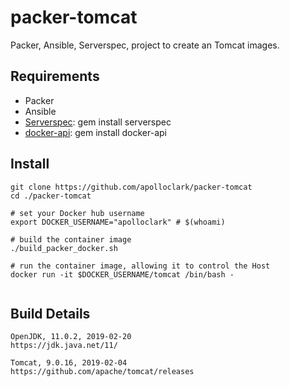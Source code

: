 # packer-tomcat

Packer, Ansible, Serverspec, project to create an Tomcat images.

## Requirements

- Packer
- Ansible
- [Serverspec](https://serverspec.org/): gem install serverspec
- [docker-api](https://github.com/swipely/docker-api/releases): gem install docker-api

## Install
```shell
git clone https://github.com/apolloclark/packer-tomcat
cd ./packer-tomcat

# set your Docker hub username
export DOCKER_USERNAME="apolloclark" # $(whoami)

# build the container image
./build_packer_docker.sh

# run the container image, allowing it to control the Host
docker run -it $DOCKER_USERNAME/tomcat /bin/bash -


```

## Build Details

```shell
OpenJDK, 11.0.2, 2019-02-20
https://jdk.java.net/11/

Tomcat, 9.0.16, 2019-02-04
https://github.com/apache/tomcat/releases
```
